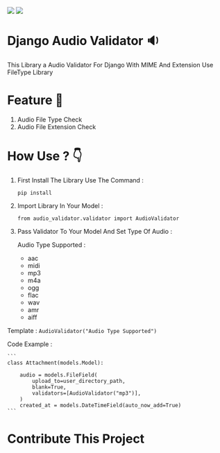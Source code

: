 <img src="https://img.shields.io/badge/Django-092E20.svg?style=for-the-badge&logo=Django&logoColor=white"> <img src="https://img.shields.io/badge/Python-3776AB.svg?style=for-the-badge&logo=Python&logoColor=white">

# Django Audio Validator 🔉

This Library a Audio Validator For Django With MIME And Extension Use FileType Library

# Feature 📌

1. Audio File Type Check
2. Audio File Extension Check

# How Use ? 👇

1. First Install The Library Use The Command :

   `pip install `

2. Import Library In Your Model :

    `from audio_validator.validator import AudioValidator`

3. Pass Validator To Your Model And Set Type Of Audio :

    Audio Type Supported :
    - aac
    - midi
    - mp3
    - m4a
    - ogg
    - flac
    - wav
    - amr
    - aiff

Template : ``` AudioValidator("Audio Type Supported") ```

Code Example :

    ```
    class Attachment(models.Model):

        audio = models.FileField(
            upload_to=user_directory_path,
            blank=True,
            validators=[AudioValidator("mp3")],
        )
        created_at = models.DateTimeField(auto_now_add=True)
    ```

# Contribute This Project